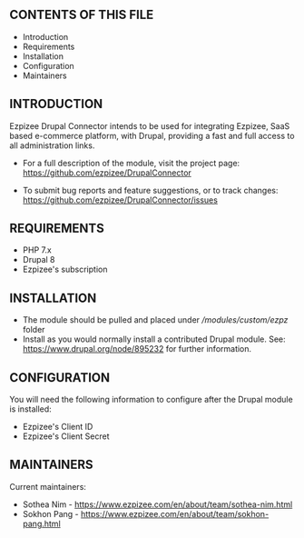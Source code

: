 CONTENTS OF THIS FILE
---------------------

 * Introduction
 * Requirements
 * Installation
 * Configuration
 * Maintainers


INTRODUCTION
------------

Ezpizee Drupal Connector intends to be used for integrating Ezpizee, SaaS based e-commerce platform, with Drupal,
providing a fast and full access to all administration links.

 * For a full description of the module, visit the project page:
   https://github.com/ezpizee/DrupalConnector

 * To submit bug reports and feature suggestions, or to track changes:
   https://github.com/ezpizee/DrupalConnector/issues


REQUIREMENTS
------------

 * PHP 7.x
 * Drupal 8
 * Ezpizee's subscription


INSTALLATION
------------

 * The module should be pulled and placed under */modules/custom/ezpz* folder
 * Install as you would normally install a contributed Drupal module.
   See: https://www.drupal.org/node/895232 for further information.


CONFIGURATION
-------------

You will need the following information to configure after the Drupal module is installed:

 * Ezpizee's Client ID
 * Ezpizee's Client Secret


MAINTAINERS
-----------

Current maintainers:
 * Sothea Nim - https://www.ezpizee.com/en/about/team/sothea-nim.html
 * Sokhon Pang - https://www.ezpizee.com/en/about/team/sokhon-pang.html

